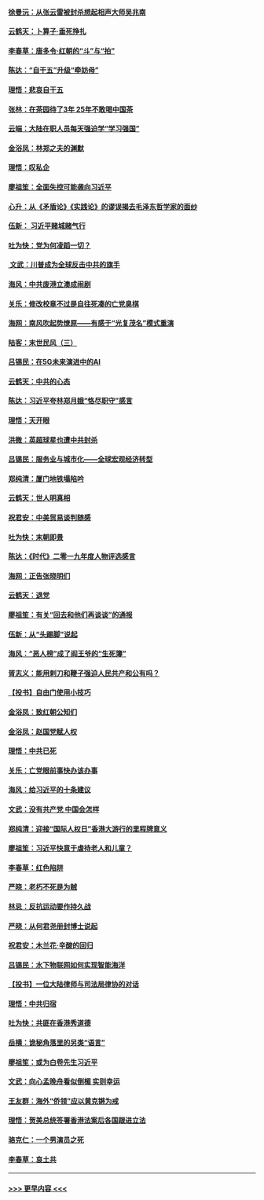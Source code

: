 #### [徐曼沅：从张云雷被封杀想起相声大师吴兆南](../pages/nsc993/n11741816.md?t=12242055) 
#### [云鹤天：卜算子‧垂死挣扎](../pages/nsc993/n11739956.md?t=12242055) 
#### [李春草：唐多令‧红朝的“斗”与“拍”](../pages/nsc993/n11739830.md?t=12242055) 
#### [陈达：“自干五”升级“牵妨母”](../pages/nsc993/n11739724.md?t=12242055) 
#### [理悟：悲哀自干五](../pages/nsc993/n11739547.md?t=12242055) 
#### [张林：在茶园待了3年 25年不敢喝中国茶](../pages/nsc993/n11739240.md?t=12242055) 
#### [云端：大陆在职人员每天强迫学“学习强国”](../pages/nsc993/n11738735.md?t=12242055) 
#### [金浴凤：林郑之夫的渊默](../pages/nsc993/n11737735.md?t=12242055) 
#### [理悟：叹私企](../pages/nsc993/n11737715.md?t=12242055) 
#### [廖祖笙：全面失控可能袭向习近平](../pages/nsc993/n11737704.md?t=12242055) 
#### [心升：从《矛盾论》《实践论》的谬误揭去毛泽东哲学家的面纱](../pages/nsc993/n11736962.md?t=12242055) 
#### [伍新： 习近平赌城赌气行](../pages/nsc993/n11736929.md?t=12242055) 
#### [吐为快：党为何凌蹈一切？](../pages/nsc993/n11736915.md?t=12242055) 
#### [ 文武：川普成为全球反击中共的旗手](../pages/nsc993/n11736882.md?t=12242055) 
#### [海风：中共废港立澳成闹剧](../pages/nsc993/n11735857.md?t=12242055) 
#### [关乐：修改校章不过是自往死凑的亡党臭棋](../pages/nsc993/n11735097.md?t=12242055) 
#### [海网：南风吹起势燎原——有感于“光复茂名”模式重演](../pages/nsc993/n11732308.md?t=12242055) 
#### [陆客：末世民风（三）](../pages/nsc993/n11732211.md?t=12242055) 
#### [吕锡民：在5G未来演进中的AI](../pages/nsc993/n11730010.md?t=12242055) 
#### [云鹤天：中共的心态](../pages/nsc993/n11729906.md?t=12242055) 
#### [陈达：习近平夸林郑月娥“恪尽职守”感言](../pages/nsc993/n11729881.md?t=12242055) 
#### [理悟：天开眼](../pages/nsc993/n11729699.md?t=12242055) 
#### [洪微：英超球星也遭中共封杀](../pages/nsc993/n11727243.md?t=12242055) 
#### [吕锡民：服务业与城市化——全球宏观经济转型](../pages/nsc993/n11725845.md?t=12242055) 
#### [郑纯清：厦门地铁塌陷吟](../pages/nsc993/n11725813.md?t=12242055) 
#### [云鹤天：世人明真相](../pages/nsc993/n11725621.md?t=12242055) 
#### [祝君安：中美贸易谈判随感](../pages/nsc993/n11725609.md?t=12242055) 
#### [吐为快：末朝即景](../pages/nsc993/n11723365.md?t=12242055) 
#### [陈达：《时代》二零一九年度人物评选感言](../pages/nsc993/n11723337.md?t=12242055) 
#### [海网：正告张晓明们](../pages/nsc993/n11723228.md?t=12242055) 
#### [云鹤天：退党](../pages/nsc993/n11723056.md?t=12242055) 
#### [廖祖笙：有关“回去和他们再谈谈”的通报](../pages/nsc993/n11722442.md?t=12242055) 
#### [伍新：从“头踢脚”说起](../pages/nsc993/n11722429.md?t=12242055) 
#### [海风：“恶人榜”成了阎王爷的“生死簿”](../pages/nsc993/n11722272.md?t=12242055) 
#### [胥志义：能用剌刀和鞭子强迫人民共产和公有吗？](../pages/nsc993/n11720569.md?t=12242055) 
#### [【投书】自由门使用小技巧](../pages/nsc993/n11720180.md?t=12242055) 
#### [金浴凤：致红朝公知们](../pages/nsc993/n11720563.md?t=12242055) 
#### [金浴凤：赵国党赋人权](../pages/nsc993/n11720533.md?t=12242055) 
#### [理悟：中共已死](../pages/nsc993/n11720233.md?t=12242055) 
#### [关乐：亡党眼前事快办该办事](../pages/nsc993/n11719160.md?t=12242055) 
#### [海风：给习近平的十条建议](../pages/nsc993/n11717616.md?t=12242055) 
#### [文武：没有共产党 中国会怎样](../pages/nsc993/n11717584.md?t=12242055) 
#### [郑纯清：迎接“国际人权日”香港大游行的里程牌意义](../pages/nsc993/n11717417.md?t=12242055) 
#### [廖祖笙：习近平快意于虐待老人和儿童？](../pages/nsc993/n11715313.md?t=12242055) 
#### [李春草：红色陷阱](../pages/nsc993/n11715029.md?t=12242055) 
#### [严晓：老朽不死是为贼](../pages/nsc993/n11712910.md?t=12242055) 
#### [林忌：反抗运动要作持久战](../pages/nsc993/n11712623.md?t=12242055) 
#### [严晓：从何君尧册封博士说起](../pages/nsc993/n11712465.md?t=12242055) 
#### [祝君安：木兰花·辛酸的回归](../pages/nsc993/n11712381.md?t=12242055) 
#### [吕锡民：水下物联网如何实现智能海洋](../pages/nsc993/n11711158.md?t=12242055) 
#### [【投书】一位大陆律师与司法局律协的对话](../pages/nsc993/n11709675.md?t=12242055) 
#### [理悟：中共归宿](../pages/nsc993/n11710059.md?t=12242055) 
#### [吐为快：共匪在香港秀道德](../pages/nsc993/n11709979.md?t=12242055) 
#### [岳横：诡秘角落里的另类“语言”](../pages/nsc993/n11709792.md?t=12242055) 
#### [廖祖笙：或为白卷先生习近平](../pages/nsc993/n11708330.md?t=12242055) 
#### [文武：向心孟晚舟看似倒楣 实则幸运](../pages/nsc993/n11708236.md?t=12242055) 
#### [王友群：海外“侨领”应以黄克锵为戒](../pages/nsc993/n11706176.md?t=12242055) 
#### [理悟：贺美总统签署香港法案后各国跟进立法](../pages/nsc993/n11706853.md?t=12242055) 
#### [骆克仁：一个男演员之死](../pages/nsc993/n11706677.md?t=12242055) 
#### [李春草：哀土共](../pages/nsc993/n11706255.md?t=12242055) 

----
#### [ >>> 更早内容 <<< ](../indexes/nsc993-earlier.md)
